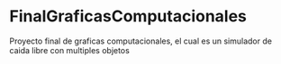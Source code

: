 # FinalGraficasComputacionales

Proyecto final de graficas computacionales, el cual es un simulador de caida libre con multiples objetos 
